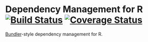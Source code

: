 Dependency Management for R [![Build Status](https://travis-ci.org/robertzk/lockbox.svg)](https://travis-ci.org/robertzk/lockbox) [![Coverage Status](https://coveralls.io/repos/robertzk/lockbox/badge.svg?branch=master)](https://coveralls.io/r/robertzk/lockbox)
===========

[Bundler](http://bundler.io/)-style dependency management for R.


